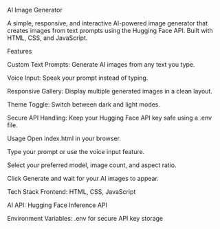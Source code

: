 AI Image Generator

A simple, responsive, and interactive AI-powered image generator that creates images from text prompts using the Hugging Face API. Built with HTML, CSS, and JavaScript.

Features

Custom Text Prompts: Generate AI images from any text you type.

Voice Input: Speak your prompt instead of typing.

Responsive Gallery: Display multiple generated images in a clean layout.

Theme Toggle: Switch between dark and light modes.

 Secure API Handling: Keep your Hugging Face API key safe using a .env file.


Usage
Open index.html in your browser.

Type your prompt or use the voice input feature.

Select your preferred model, image count, and aspect ratio.

Click Generate and wait for your AI images to appear.



Tech Stack
Frontend: HTML, CSS, JavaScript

AI API: Hugging Face Inference API

Environment Variables: .env for secure API key storage
